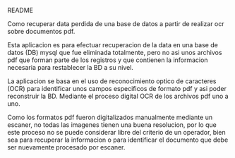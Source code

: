 README

Como recuperar data perdida de una base de datos a partir de realizar ocr sobre documentos pdf.

Esta aplicacion es para efectuar recuperacion de la data en una base de datos (DB) mysql que fue eliminada totalmente, pero no asi unos archivos pdf que forman parte de los registros y que contienen la informacion necesaria para restablecer la BD a su nivel.

La aplicacion se basa en el uso de reconocimiento optico de caracteres (OCR) para identificar unos campos especificos de formato pdf y asi poder reconstruir la BD. Mediante el proceso digital OCR de los archivos pdf uno a uno. 

Como los formatos pdf fueron digitalizados manualmente mediante un escaner, no todas las imagenes tienen una buena resolucion, por lo que este proceso no se puede considerar libre del criterio de un operador, bien sea para recuperar la informacion o para identificar el documento que debe ser nuevamente procesado por escaner.

